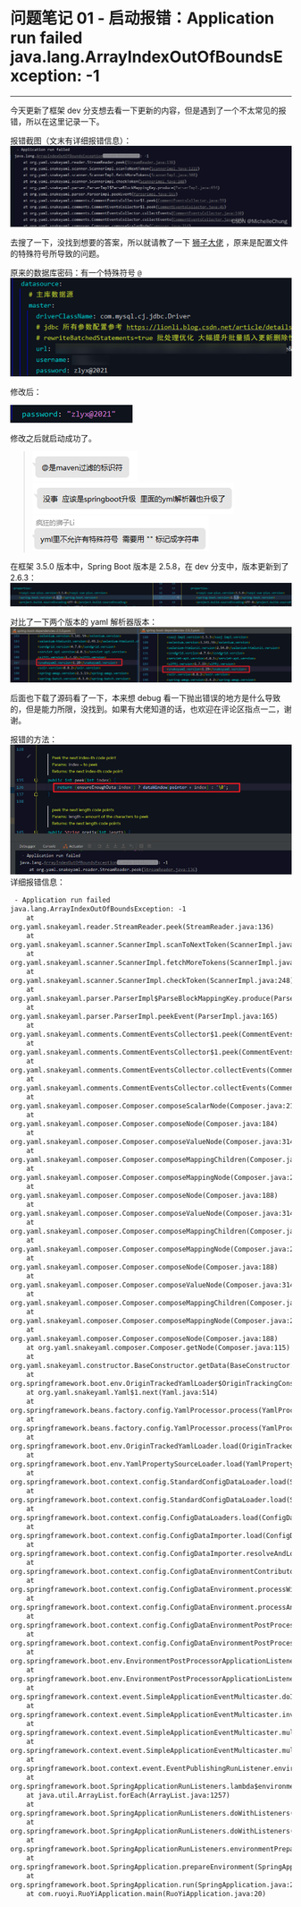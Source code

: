 # 问题笔记 01 - 启动报错：Application run failed java.lang.ArrayIndexOutOfBoundsException: -1
- - -
今天更新了框架 dev 分支想去看一下更新的内容，但是遇到了一个不太常见的报错，所以在这里记录一下。

报错截图（文末有详细报错信息）：<br>
![在这里插入图片描述](img01/6d32f8b19462459b819e36c2a0857758.png)

去搜了一下，没找到想要的答案，所以就请教了一下 [狮子大佬](https://blog.csdn.net/weixin_40461281) ，原来是配置文件的特殊符号所导致的问题。

原来的数据库密码：有一个特殊符号 `@`<br>
![在这里插入图片描述](img01/081988a3caa5413da8b99804dab887c4.png)

修改后：

![在这里插入图片描述](img01/39a42a797b564322897ba8828c841738.png)

修改之后就启动成功了。<br>
> ![在这里插入图片描述](img01/916883a3f97b4af69638d5fc9d68cb88.png) <br>
![这里是引用](img01/70ddd7147b284673b0f9504f04f784de.png)<br>
![在这里插入图片描述](img01/0ce393722aa84337bbca602af114eb86.png)

在框架 3.5.0 版本中，Spring Boot 版本是 2.5.8，在 dev 分支中，版本更新到了 2.6.3：<br>
![在这里插入图片描述](img01/176c558627804d1d8d7ca7aed7afa48d.png)

对比了一下两个版本的 yaml 解析器版本：<br>
![在这里插入图片描述](img01/6f2699c216d548478a0d4ac3a66b8b34.png)

后面也下载了源码看了一下，本来想 debug 看一下抛出错误的地方是什么导致的，但是能力所限，没找到。如果有大佬知道的话，也欢迎在评论区指点一二，谢谢。

报错的方法：<br>
![在这里插入图片描述](img01/f17db504e2a947888bd2021d8d0a902e.png)
详细报错信息：<br>

```
 - Application run failed
java.lang.ArrayIndexOutOfBoundsException: -1
	at org.yaml.snakeyaml.reader.StreamReader.peek(StreamReader.java:136)
	at org.yaml.snakeyaml.scanner.ScannerImpl.scanToNextToken(ScannerImpl.java:1222)
	at org.yaml.snakeyaml.scanner.ScannerImpl.fetchMoreTokens(ScannerImpl.java:308)
	at org.yaml.snakeyaml.scanner.ScannerImpl.checkToken(ScannerImpl.java:248)
	at org.yaml.snakeyaml.parser.ParserImpl$ParseBlockMappingKey.produce(ParserImpl.java:634)
	at org.yaml.snakeyaml.parser.ParserImpl.peekEvent(ParserImpl.java:165)
	at org.yaml.snakeyaml.comments.CommentEventsCollector$1.peek(CommentEventsCollector.java:59)
	at org.yaml.snakeyaml.comments.CommentEventsCollector$1.peek(CommentEventsCollector.java:45)
	at org.yaml.snakeyaml.comments.CommentEventsCollector.collectEvents(CommentEventsCollector.java:140)
	at org.yaml.snakeyaml.comments.CommentEventsCollector.collectEvents(CommentEventsCollector.java:119)
	at org.yaml.snakeyaml.composer.Composer.composeScalarNode(Composer.java:214)
	at org.yaml.snakeyaml.composer.Composer.composeNode(Composer.java:184)
	at org.yaml.snakeyaml.composer.Composer.composeValueNode(Composer.java:314)
	at org.yaml.snakeyaml.composer.Composer.composeMappingChildren(Composer.java:305)
	at org.yaml.snakeyaml.composer.Composer.composeMappingNode(Composer.java:286)
	at org.yaml.snakeyaml.composer.Composer.composeNode(Composer.java:188)
	at org.yaml.snakeyaml.composer.Composer.composeValueNode(Composer.java:314)
	at org.yaml.snakeyaml.composer.Composer.composeMappingChildren(Composer.java:305)
	at org.yaml.snakeyaml.composer.Composer.composeMappingNode(Composer.java:286)
	at org.yaml.snakeyaml.composer.Composer.composeNode(Composer.java:188)
	at org.yaml.snakeyaml.composer.Composer.composeValueNode(Composer.java:314)
	at org.yaml.snakeyaml.composer.Composer.composeMappingChildren(Composer.java:305)
	at org.yaml.snakeyaml.composer.Composer.composeMappingNode(Composer.java:286)
	at org.yaml.snakeyaml.composer.Composer.composeNode(Composer.java:188)
	at org.yaml.snakeyaml.composer.Composer.getNode(Composer.java:115)
	at org.yaml.snakeyaml.constructor.BaseConstructor.getData(BaseConstructor.java:135)
	at org.springframework.boot.env.OriginTrackedYamlLoader$OriginTrackingConstructor.getData(OriginTrackedYamlLoader.java:99)
	at org.yaml.snakeyaml.Yaml$1.next(Yaml.java:514)
	at org.springframework.beans.factory.config.YamlProcessor.process(YamlProcessor.java:198)
	at org.springframework.beans.factory.config.YamlProcessor.process(YamlProcessor.java:166)
	at org.springframework.boot.env.OriginTrackedYamlLoader.load(OriginTrackedYamlLoader.java:84)
	at org.springframework.boot.env.YamlPropertySourceLoader.load(YamlPropertySourceLoader.java:50)
	at org.springframework.boot.context.config.StandardConfigDataLoader.load(StandardConfigDataLoader.java:54)
	at org.springframework.boot.context.config.StandardConfigDataLoader.load(StandardConfigDataLoader.java:36)
	at org.springframework.boot.context.config.ConfigDataLoaders.load(ConfigDataLoaders.java:107)
	at org.springframework.boot.context.config.ConfigDataImporter.load(ConfigDataImporter.java:128)
	at org.springframework.boot.context.config.ConfigDataImporter.resolveAndLoad(ConfigDataImporter.java:86)
	at org.springframework.boot.context.config.ConfigDataEnvironmentContributors.withProcessedImports(ConfigDataEnvironmentContributors.java:116)
	at org.springframework.boot.context.config.ConfigDataEnvironment.processWithProfiles(ConfigDataEnvironment.java:311)
	at org.springframework.boot.context.config.ConfigDataEnvironment.processAndApply(ConfigDataEnvironment.java:232)
	at org.springframework.boot.context.config.ConfigDataEnvironmentPostProcessor.postProcessEnvironment(ConfigDataEnvironmentPostProcessor.java:102)
	at org.springframework.boot.context.config.ConfigDataEnvironmentPostProcessor.postProcessEnvironment(ConfigDataEnvironmentPostProcessor.java:94)
	at org.springframework.boot.env.EnvironmentPostProcessorApplicationListener.onApplicationEnvironmentPreparedEvent(EnvironmentPostProcessorApplicationListener.java:102)
	at org.springframework.boot.env.EnvironmentPostProcessorApplicationListener.onApplicationEvent(EnvironmentPostProcessorApplicationListener.java:87)
	at org.springframework.context.event.SimpleApplicationEventMulticaster.doInvokeListener(SimpleApplicationEventMulticaster.java:176)
	at org.springframework.context.event.SimpleApplicationEventMulticaster.invokeListener(SimpleApplicationEventMulticaster.java:169)
	at org.springframework.context.event.SimpleApplicationEventMulticaster.multicastEvent(SimpleApplicationEventMulticaster.java:143)
	at org.springframework.context.event.SimpleApplicationEventMulticaster.multicastEvent(SimpleApplicationEventMulticaster.java:131)
	at org.springframework.boot.context.event.EventPublishingRunListener.environmentPrepared(EventPublishingRunListener.java:85)
	at org.springframework.boot.SpringApplicationRunListeners.lambda$environmentPrepared$2(SpringApplicationRunListeners.java:66)
	at java.util.ArrayList.forEach(ArrayList.java:1257)
	at org.springframework.boot.SpringApplicationRunListeners.doWithListeners(SpringApplicationRunListeners.java:120)
	at org.springframework.boot.SpringApplicationRunListeners.doWithListeners(SpringApplicationRunListeners.java:114)
	at org.springframework.boot.SpringApplicationRunListeners.environmentPrepared(SpringApplicationRunListeners.java:65)
	at org.springframework.boot.SpringApplication.prepareEnvironment(SpringApplication.java:338)
	at org.springframework.boot.SpringApplication.run(SpringApplication.java:296)
	at com.ruoyi.RuoYiApplication.main(RuoYiApplication.java:20)
```
